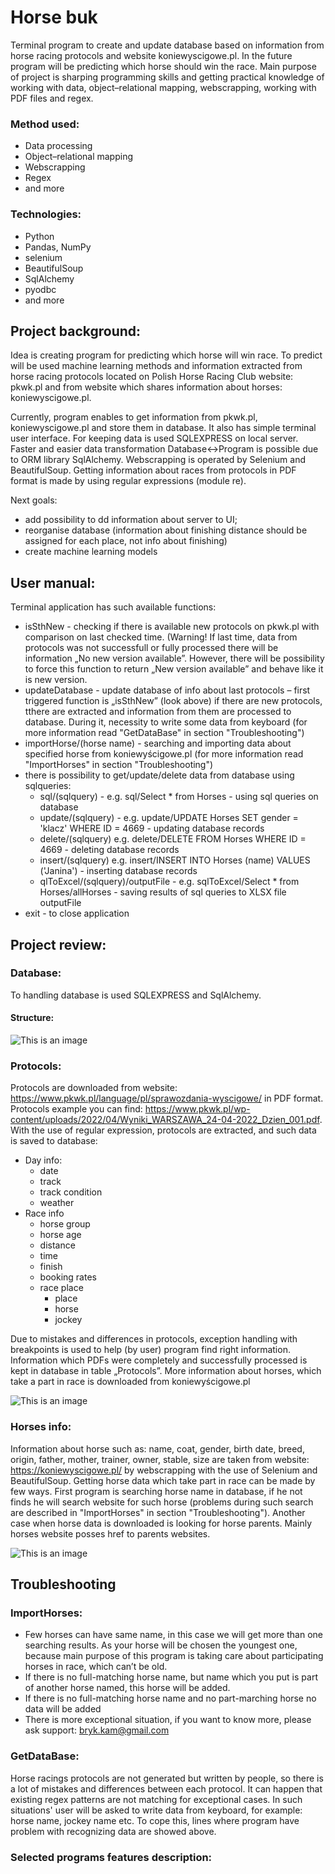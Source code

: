 # Horse buk
Terminal program to create and update database based on information from horse racing protocols and website koniewyscigowe.pl. In the future program will be predicting which horse should win the race. Main purpose of project is sharping programming skills and getting practical knowledge of working with data, object–relational mapping, webscrapping, working with PDF files and regex.

### Method used:
- 	 Data processing 
- 	 Object–relational mapping
- 	 Webscrapping
- 	 Regex
- 	 and more

### Technologies:
- 	 Python
- 	 Pandas, NumPy
- 	 selenium
- 	 BeautifulSoup
 - 	 SqlAlchemy 
 - 	 pyodbc
- 	 and more

## Project background:
Idea is creating program for predicting which horse will win race. To predict will be used machine learning methods and information extracted from horse racing protocols located on Polish Horse Racing Club website: pkwk.pl and from website which shares information about horses: koniewyscigowe.pl. 

Currently, program enables to get information from pkwk.pl, koniewyscigowe.pl and store them in database. It also has simple terminal user interface. For keeping data is used SQLEXPRESS on local server. Faster and easier data transformation Database<->Program is possible due to ORM library SqlAlchemy. Webscrapping is operated  by Selenium and BeautifulSoup. Getting information about races from protocols in PDF format is made by using regular expressions (module re).

Next goals:
- 	add possibility to dd information about server to UI;
- 	reorganise database (information about finishing distance should be assigned for each place, not info about finishing)
- 	create machine learning models


## User manual:
Terminal application has such available functions:
- 	isSthNew - checking if there is available  new protocols on pkwk.pl with comparison on last checked time. (Warning! If last time, data from protocols was not successfull or fully processed there will be information „No new version available”. However, there will be possibility to force this function to return „New version available” and behave like it is new version.
- 	updateDatabase - update database of info about last protocols – first triggered function is  „isSthNew” (look above) if there are new protocols, tthere are extracted and information from them are processed to database. During it, necessity to write some data from keyboard (for more information read "GetDataBase" in section "Troubleshooting")
- 	importHorse/(horse name) - searching and importing data about specified horse from koniewyścigowe.pl (for more information read "ImportHorses" in section "Troubleshooting")
- 	there is possibility to get/update/delete data from database using sqlqueries:
	- 	sql/(sqlquery) - e.g. sql/Select * from Horses - using sql queries on database
	- 	update/(sqlquery) - e.g. update/UPDATE Horses SET gender = 'klacz' WHERE ID = 4669 - updating database records		
	- 	delete/(sqlquery) e.g. delete/DELETE FROM Horses WHERE ID = 4669 - deleting database records
	- 	insert/(sqlquery) e.g. insert/INSERT INTO Horses (name) VALUES ('Janina') - inserting database records
	- 	qlToExcel/(sqlquery)/outputFile - e.g. sqlToExcel/Select * from Horses/allHorses - saving results of sql queries to XLSX file outputFile
- 	exit - to close application


## Project review:
### Database:
To handling database is used SQLEXPRESS and SqlAlchemy. 
#### Structure:
![This is an image](https://i.postimg.cc/q7Z6NZ4t/struktura.jpg)

### Protocols:
Protocols are downloaded from website: https://www.pkwk.pl/language/pl/sprawozdania-wyscigowe/ in PDF format. Protocols example you can find: https://www.pkwk.pl/wp-content/uploads/2022/04/Wyniki_WARSZAWA_24-04-2022_Dzien_001.pdf. 
With the use of regular expression, protocols are extracted, and such data is saved to database:
- 	Day info:
	- 	date
	- 	track
	- 	track condition
	- 	weather
- 	Race info
	- 	horse group
	- 	horse age
	- 	distance
	- 	time
	- 	finish
	- 	booking rates
	- 	race place
		- 	place
		- 	horse 
		- 	jockey

Due to mistakes and differences in protocols, exception handling with breakpoints is used to help (by user) program find right information. Information which PDFs were completely and successfully processed is kept in database in table „Protocols”. More information about horses, which take a part in race is downloaded from koniewyścigowe.pl

![This is an image](https://i.postimg.cc/pdvcs6vm/protokol.jpg)


### Horses info:
Information about horse such as: name, coat, gender, birth date, breed, origin, father, mother, trainer, owner, stable, size are taken from website: https://koniewyscigowe.pl/ by webscrapping with the use of Selenium and BeautifulSoup. Getting horse data which take part in race can be made by few ways. First program is searching horse name in database, if he not finds he will search website for such horse (problems during such search are described in "ImportHorses" in section "Troubleshooting"). Another case when horse data is downloaded is looking for horse parents. Mainly horses website posses href to parents websites. 

![This is an image](https://i.postimg.cc/L8HWmWqj/Herbatka.jpg)

## Troubleshooting
### ImportHorses:
 - 	  Few horses can have same name, in this case we will get more than one searching results. As your horse will be chosen the youngest one, because main purpose of this program is taking care about participating horses in race, which can’t be old. 
 - 	 If there is no full-matching horse name, but name which you put is part of another horse named, this horse will be added.
 - 	 If there is no full-matching horse name and no part-marching horse no data will be added
 - 	 There is more exceptional situation, if you want to know more, please ask support: bryk.kam@gmail.com

### GetDataBase:
Horse racings protocols are not generated but written by people, so there is a lot of mistakes and differences between each protocol. It can happen that existing regex patterns are not matching for exceptional cases. In such situations' user will be asked to write data from keyboard, for example: horse name, jockey name etc. To cope this, lines where program have problem with recognizing data are showed above. 

### Selected programs features description:












